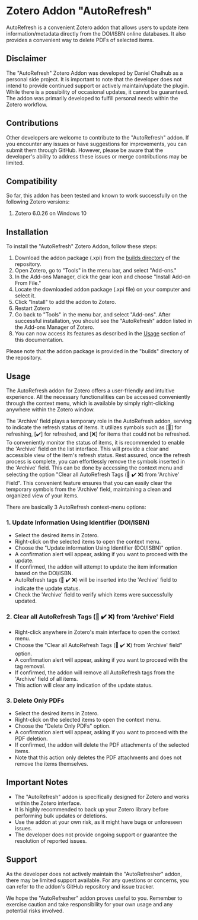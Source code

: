 # Zotero Addon "AutoRefresh"
AutoRefresh is a convenient Zotero addon that allows users to update item information/metadata directly from the DOI/ISBN online databases. It also provides a convenient way to delete PDFs of selected items.


## Disclaimer
The "AutoRefresh" Zotero Addon was developed by Daniel Chalhub as a personal side project. It is important to note that the developer does not intend to provide continued support or actively maintain/update the plugin. While there is a possibility of occasional updates, it cannot be guaranteed. The addon was primarily developed to fulfill personal needs within the Zotero workflow.

## Contributions
Other developers are welcome to contribute to the "AutoRefresh" addon. If you encounter any issues or have suggestions for improvements, you can submit them through GitHub. However, please be aware that the developer's ability to address these issues or merge contributions may be limited.

## Compatibility

So far, this addon has been tested and known to work successfully on the following Zotero versions:

1. Zotero 6.0.26 on Windows 10

## Installation

To install the "AutoRefresh" Zotero Addon, follow these steps:

1. Download the addon package (.xpi) from the [builds directory](/builds) of the repository.
2. Open Zotero, go to "Tools" in the menu bar, and select "Add-ons."
3. In the Add-ons Manager, click the gear icon and choose "Install Add-on From File."
4. Locate the downloaded addon package (.xpi file) on your computer and select it.
5. Click "Install" to add the addon to Zotero.
6. Restart Zotero
7. Go back to "Tools" in the menu bar, and select "Add-ons". After successful installation, you should see the "AutoRefresh" addon listed in the Add-ons Manager of Zotero. 
8. You can now access its features as described in the [Usage](#usage) section of this documentation.

Please note that the addon package is provided in the "builds" directory of the repository.

## Usage

The AutoRefresh addon for Zotero offers a user-friendly and intuitive experience. All the necessary functionalities can be accessed conveniently through the context menu, which is available by simply right-clicking anywhere within the Zotero window. 

The 'Archive' field plays a temporary role in the AutoRefresh addon, serving to indicate the refresh status of items. It utilizes symbols such as [🔄] for refreshing, [✔️] for refreshed, and [❌] for items that could not be refreshed. To conveniently monitor the status of items, it is recommended to enable the 'Archive' field on the list interface. This will provide a clear and accessible view of the item's refresh status. Rest assured, once the refresh process is complete, you can effortlessly remove the symbols inserted in the 'Archive' field. This can be done by accessing the context menu and selecting the option "Clear all AutoRefresh Tags (🔄 ✔️ ❌) from 'Archive' Field". This convenient feature ensures that you can easily clear the temporary symbols from the 'Archive' field, maintaining a clean and organized view of your items.

There are basically 3 AutoRefresh context-menu options:


### 1. Update Information Using Identifier (DOI/ISBN)

- Select the desired items in Zotero.
- Right-click on the selected items to open the context menu.
- Choose the "Update information Using Identifier (DOI/ISBN)" option.
- A confirmation alert will appear, asking if you want to proceed with the update.
- If confirmed, the addon will attempt to update the item information based on the DOI/ISBN.
- AutoRefresh tags (🔄 ✔️ ❌) will be inserted into the 'Archive' field to indicate the update status.
- Check the 'Archive' field to verify which items were successfully updated.

### 2. Clear all AutoRefresh Tags (🔄 ✔️ ❌) from 'Archive' Field

- Right-click anywhere in Zotero's main interface to open the context menu.
- Choose the "Clear all AutoRefresh Tags (🔄 ✔️ ❌) from 'Archive' field" option.
- A confirmation alert will appear, asking if you want to proceed with the tag removal.
- If confirmed, the addon will remove all AutoRefresh tags from the 'Archive' field of all items.
- This action will clear any indication of the update status.

### 3. Delete Only PDFs

- Select the desired items in Zotero.
- Right-click on the selected items to open the context menu.
- Choose the "Delete Only PDFs" option.
- A confirmation alert will appear, asking if you want to proceed with the PDF deletion.
- If confirmed, the addon will delete the PDF attachments of the selected items.
- Note that this action only deletes the PDF attachments and does not remove the items themselves.

## Important Notes

- The "AutoRefresh" addon is specifically designed for Zotero and works within the Zotero interface.
- It is highly recommended to back up your Zotero library before performing bulk updates or deletions.
- Use the addon at your own risk, as it might have bugs or unforeseen issues.
- The developer does not provide ongoing support or guarantee the resolution of reported issues.

## Support

As the developer does not actively maintain the "AutoRefresher" addon, there may be limited support available. For any questions or concerns, you can refer to the addon's GitHub repository and issue tracker.

We hope the "AutoRefresher" addon proves useful to you. Remember to exercise caution and take responsibility for your own usage and any potential risks involved.

